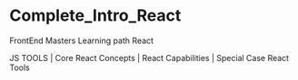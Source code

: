 # Complete_Intro_React
FrontEnd Masters Learning path React

JS TOOLS | Core React Concepts | React Capabilities | Special Case React Tools

